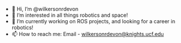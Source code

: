 - 👋 Hi, I’m @wilkersonrdevon
- 👀 I’m interested in all things robotics and space!
- 🌱 I’m currently working on ROS projects, and looking for a career in robotics!
- 📫 How to reach me: Email - wilkersonrdevon@knights.ucf.edu

<!---
wilkersonrdevon/wilkersonrdevon is a ✨ special ✨ repository because its `README.md` (this file) appears on your GitHub profile.
You can click the Preview link to take a look at your changes.
--->
